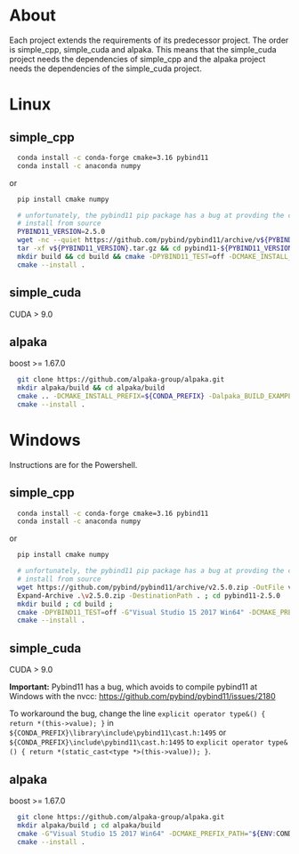 # About

Each project extends the requirements of its predecessor project. The order is simple\_cpp, simple\_cuda and alpaka. This means that the simple\_cuda project needs the dependencies of simple\_cpp and the alpaka project needs the dependencies of the simple\_cuda project.

# Linux

## simple_cpp

``` bash
  conda install -c conda-forge cmake=3.16 pybind11
  conda install -c anaconda numpy
```

or

``` bash
  pip install cmake numpy

  # unfortunately, the pybind11 pip package has a bug at provding the cmake files
  # install from source
  PYBIND11_VERSION=2.5.0
  wget -nc --quiet https://github.com/pybind/pybind11/archive/v${PYBIND11_VERSION}.tar.gz
  tar -xf v${PYBIND11_VERSION}.tar.gz && cd pybind11-${PYBIND11_VERSION}
  mkdir build && cd build && cmake -DPYBIND11_TEST=off -DCMAKE_INSTALL_PREFIX=${CONDA_PREFIX} ..
  cmake --install .
```

## simple_cuda

CUDA > 9.0

## alpaka

boost >= 1.67.0

``` bash
  git clone https://github.com/alpaka-group/alpaka.git
  mkdir alpaka/build && cd alpaka/build
  cmake .. -DCMAKE_INSTALL_PREFIX=${CONDA_PREFIX} -Dalpaka_BUILD_EXAMPLES=OFF -DBUILD_TESTING=OFF
  cmake --install .
```

# Windows

Instructions are for the Powershell.

## simple_cpp

``` bash
  conda install -c conda-forge cmake=3.16 pybind11
  conda install -c anaconda numpy
```

or

``` bash
  pip install cmake numpy

  # unfortunately, the pybind11 pip package has a bug at provding the cmake files
  # install from source
  wget https://github.com/pybind/pybind11/archive/v2.5.0.zip -OutFile v2.5.0.zip
  Expand-Archive .\v2.5.0.zip -DestinationPath . ; cd pybind11-2.5.0
  mkdir build ; cd build ;
  cmake -DPYBIND11_TEST=off -G"Visual Studio 15 2017 Win64" -DCMAKE_PREFIX_PATH="${ENV:CONDA_PREFIX}" -DCMAKE_INSTALL_PREFIX="${ENV:CONDA_PREFIX}" ..
  cmake --install .
```


## simple_cuda

CUDA > 9.0

**Important:** Pybind11 has a bug, which avoids to compile pybind11 at Windows with the nvcc: https://github.com/pybind/pybind11/issues/2180

To workaround the bug, change the line `explicit operator type&() { return *(this->value); }` in `${CONDA_PREFIX}\library\include\pybind11\cast.h:1495` or `${CONDA_PREFIX}\include\pybind11\cast.h:1495` to `explicit operator type&() { return *(static_cast<type *>(this->value)); }`.

## alpaka

boost >= 1.67.0

``` bash
  git clone https://github.com/alpaka-group/alpaka.git
  mkdir alpaka/build ; cd alpaka/build
  cmake -G"Visual Studio 15 2017 Win64" -DCMAKE_PREFIX_PATH="${ENV:CONDA_PREFIX}" -DCMAKE_INSTALL_PREFIX="${ENV:CONDA_PREFIX}" -DBoost_INCLUDE_DIR=C:\Path\to\boost\ -Dalpaka_BUILD_EXAMPLES=OFF -DBUILD_TESTING=OFF ..
  cmake --install .
```
